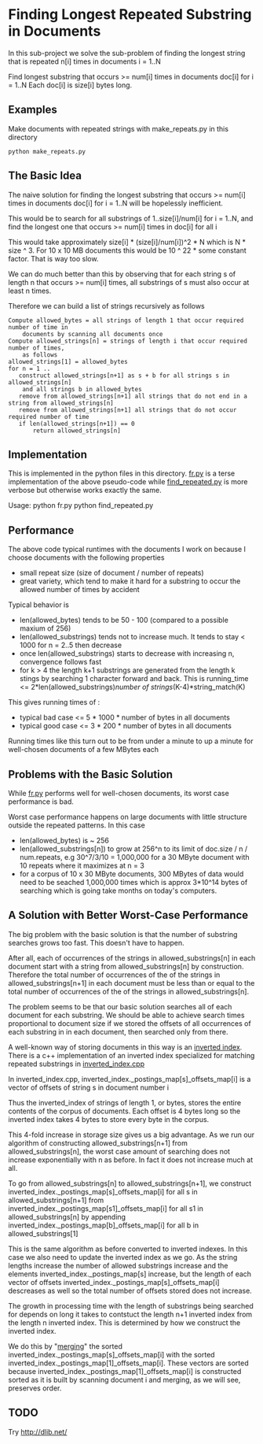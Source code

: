 ﻿Finding Longest Repeated Substring in Documents
===============================================
In this sub-project we solve the sub-problem of finding the longest string
that is repeated n[i] times in documents i = 1..N

Find longest substring that occurs >= num[i] times in documents doc[i] for i = 1..N 
Each doc[i] is size[i] bytes long.

Examples
--------
Make documents with repeated strings with make_repeats.py in this directory 

    python make_repeats.py

The Basic Idea
--------------
The naive solution for finding the longest substring that occurs >= num[i] times in documents doc[i] for i = 1..N
will be hopelessly inefficient.

This would be to search for all substrings of 1..size[i]/num[i] for i = 1..N, and find the longest one 
that occurs >= num[i] times in doc[i] for all i

This would take approximately size[i] * (size[i]/num[i])^2 * N which is N * size ^ 3.
For 10 x 10 MB documents this would be 10 ^ 22 * some constant factor. That is way too slow.

We can do much better than this by observing that for each string s of length n
that occurs >= num[i] times, all substrings of s must also occur at least n times. 

Therefore we can build a list of strings recursively as follows
  
    Compute allowed_bytes = all strings of length 1 that occur required number of time in 
        documents by scanning all documents once
    Compute allowed_strings[n] = strings of length i that occur required number of times, 
        as follows
    allowed_strings[1] = allowed_bytes 
    for n = 1 .. 
       construct allowed_strings[n+1] as s + b for all strings s in allowed_strings[n] 
        and all strings b in allowed_bytes
       remove from allowed_strings[n+1] all strings that do not end in a string from allowed_strings[n] 
       remove from allowed_strings[n+1] all strings that do not occur required number of time 
       if len(allowed_strings[n+1]) == 0 
           return allowed_strings[n]          

Implementation
--------------
This is implemented in the python files in this directory. [fr.py](https://github.com/peterwilliams97/strings/blob/master/repeats/fr.py) 
is a terse implementation of the above pseudo-code while
[find_repeated.py](https://github.com/peterwilliams97/strings/blob/master/repeats/find_repeats.py) is more verbose but otherwise works exactly the same. 

Usage: 
    python fr.py <file mask>
    python find_repeated.py <file mask>

Performance
-----------
The above code typical runtimes with the documents I work on because I choose documents with the following properties

* small repeat size (size of document / number of repeats)
* great variety, which tend to make it hard for a substring to occur the allowed number of times by accident

Typical behavior is

* len(allowed_bytes) tends to be 50 - 100 (compared to a possible maxium of 256)
* len(allowed_substrings) tends not to increase much. It tends to stay < 1000 for n = 2..5 then decrease
* once len(allowed_substrings) starts to decrease with increasing n, convergence follows fast
* for k > 4 the length k+1 substrings are generated from the length k stings by searching 1
    character forward and back. This is 
    running_time <= 2*len(allowed_substrings)*number of strings*(K-4)*string_match(K)

This gives running times of :

* typical bad case <= 5 * 1000 * number of bytes in all documents 
* typical good case <= 3 * 200 * number of bytes in all documents 

Running times like this turn out to be from under a minute to up a minute for well-chosen documents of a few MBytes each 

Problems with the Basic Solution
--------------------------------
While [fr.py](https://github.com/peterwilliams97/strings/blob/master/repeats/fr.py) performs well for well-chosen
documents, its worst case performance is bad.

Worst case performance happens on large documents with little structure outside the repeated patterns. In this
case  

* len(allowed_bytes) is ~ 256
* len(allowed_substrings[n]) to grow at 256^n to its limit of doc.size / n / num.repeats, e.g 30^7/3/10 = 1,000,000
  for a 30 MByte document with 10 repeats where it maximizes at n = 3  
* for a corpus of 10 x 30 MByte documents, 300 MBytes of data would need to be seached 1,000,000 times which is
  approx 3*10^14 bytes of searching which is going take months on today's computers.

A Solution with Better Worst-Case Performance
---------------------------------------------
The big problem with the basic solution is that the number of substring searches grows too fast. This doesn't have to 
happen. 

After all, each of occurrences of the strings in allowed_substrings[n] in each document start with a string from 
allowed_substrings[n] by construction. Therefore the total number of occurrences of the of the strings in 
allowed_substrings[n+1] in each document must be less than or equal to the total number of occurrences of the of 
the strings in allowed_substrings[n].

The problem seems to be that our basic solution searches all of each document for each substring. We should be able
to achieve search times proportional to document size if we stored the offsets of all occurrences of each substring in
in each document, then searched only from there.  

A well-known way of storing documents in this way is an [inverted index](http://en.wikipedia.org/wiki/Inverted_index). 
There is a c++ implementation of an inverted index specialized for matching repeated substrings in
[inverted_index.cpp](https://github.com/peterwilliams97/strings/blob/master/repeats/repeats/inverted_index.cpp)

In inverted_index.cpp, 
    inverted_index._postings_map[s]_offsets_map[i]
    is a vector of offsets of string s in document number i

Thus the inverted_index of strings of length 1, or bytes, stores the entire contents of the corpus of documents. Each 
offset is 4 bytes long so the inverted index takes 4 bytes to store every byte in the corpus.    

This 4-fold increase in storage size gives us a big advantage. As we run our algorithm of constructing
allowed_substrings[n+1] from allowed_substrings[n], the worst case amount of searching does not increase 
exponentially with n as before. In fact it does not increase much at all.

To go from allowed_substrings[n] to allowed_substrings[n+1], we 
    construct
    inverted_index._postings_map[s]_offsets_map[i] for all s in allowed_substrings[n+1]
    from
    inverted_index._postings_map[s1]_offsets_map[i] for all s1 in allowed_substrings[n]
    by appending 
    inverted_index._postings_map[b]_offsets_map[i] for all b in allowed_substrings[1]
    
This is the same algorithm as before converted to inverted indexes. In this case we also need to update the inverted
index as we go. As the string lengths increase the number of allowed substrings increase and the
elements inverted_index._postings_map[s] increase, but the length of each vector of offsets
inverted_index._postings_map[s]_offsets_map[i] descreases as well so the total number of offsets stored does not 
increase.

The growth in processing time with the length of substrings being searched for depends 
on long it takes to contstuct the length n+1 inverted index from the length n inverted index. This is 
determined by how we construct the inverted index.

We do this by "[merging](http://www.sorting-algorithms.com/merge-sort)" the sorted 
inverted_index._postings_map[s]_offsets_map[i] with the sorted 
inverted_index._postings_map[1]_offsets_map[i]. These vectors are sorted because 
inverted_index._postings_map[1]_offsets_map[i] is constructed sorted as it is built by scanning 
document i and merging, as we will see, preserves order.     


TODO
----
Try http://dlib.net/
